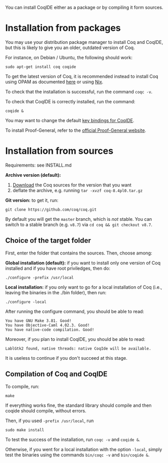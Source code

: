 You can install CoqIDE either as a package or by compiling it form sources.

Installation from packages
==========================

You may use your distribution package manager to install Coq and CoqIDE,
but this is likely to give you an older, outdated version of Coq.

For instance, on Debian / Ubuntu, the following should work:

```
sudo apt-get install coq coqide
```

To get the latest version of Coq, it is recommended instead to install Coq
using OPAM as documented [here](https://coq.inria.fr/opam/www/using.html)
or using [Nix](https://nixos.org/nix/).

To check that the installation is successful, run the command `coqc -v`.

To check that CoqIDE is correctly installed, run the command:

```
coqide &
```
You may want to change the default [key bindings for CoqIDE](Configuration%20of%20CoqIDE).

To install Proof-General, refer to the [official Proof-General website](https://proofgeneral.github.io/#quick-installation-instructions).

Installation from sources
=========================

Requirements: see INSTALL.md

**Archive version (default):**

1.  [Download](http://coq.inria.fr/download) the Coq sources for the version that you want
2.  deflate the archive, e.g. running `tar -xvzf coq-8.4pl0.tar.gz`

**Git version:** to get it, run:

```
git clone https://github.com/coq/coq.git
```

By default you will get the `master` branch, which is *not*
stable. You can switch to a stable branch (e.g. `v8.7`) via `cd coq && git checkout v8.7`.

Choice of the target folder
---------------------------

First, enter the folder that contains the sources. Then, choose among:

**Global installation (default):** if you want to install only one version of Coq installed and if you have root priviledges, then do:

```
./configure -prefix /usr/local
```

**Local installation:** if you only want to go for a local installation of Coq (i.e., leaving the binaries in the ./bin folder), then run:

```
./configure -local
```

After running the configure command, you should be able to read:

```
You have GNU Make 3.81. Good!
You have Objective-Caml 4.02.3. Good!
You have native-code compilation. Good!
```

Moreover, if you plan to install CoqIDE, you should be able to read:

```
LablGtk2 found, native threads: native CoqIde will be available.
````

It is useless to continue if you don't succeed at this stage.

Compilation of Coq and CoqIDE
-----------------------------

To compile, run:

```
make
```

If everything works fine, the standard library should compile and then coqide should compile, without errors.

Then, if you used `-prefix /usr/local`, run

```
sudo make install
```

To test the success of the installation, run `coqc -v` and `coqide &`.

Otherwise, if you went for a local installation with the option `-local`, simply test the binaries using the commands `bin/coqc -v` and `bin/coqide &`.
